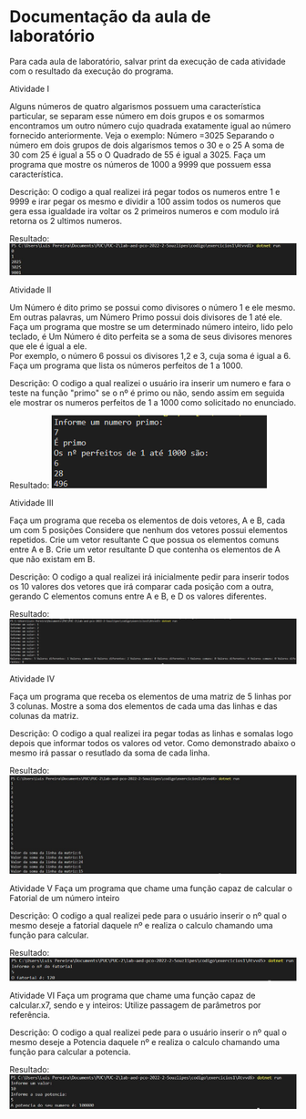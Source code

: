 # Documentação da aula de laboratório

Para cada aula de laboratório, salvar print da execução de cada atividade com o resultado da execução do programa.


Atividade I

Alguns números de quatro algarismos possuem uma característica particular, se separam esse número em dois grupos e os somarmos encontramos um outro número cujo quadrada exatamente igual ao número fornecido anteriormente. Veja o exemplo: 
Número =3025 
Separando o número em dois grupos de dois algarismos temos o 30 e o 25 
A soma de 30 com 25 é igual a 55 o O Quadrado de 55 é igual a 3025. 
Faça um programa que mostre os números de 1000 a 9999 que possuem essa característica.

Descrição: 
O codigo a qual realizei irá pegar todos os numeros entre 1 e 9999 e irar pegar os mesmo e dividir a 100 assim todos os numeros que gera essa igualdade ira voltar os 2 primeiros numeros e com modulo irá retorna os 2 ultimos numeros.

Resultado:
   ![Resultado:](img/atvdd1.jpg)


Atividade II 

Um Número é dito primo se possui como divisores o número 1 e ele mesmo. Em outras palavras, um Número Primo possui dois divisores de 1 até ele. 
Faça um programa que mostre se um determinado número inteiro, lido pelo teclado, é Um Número é dito perfeita se a soma de seus divisores menores que ele é igual a ele.  
Por exemplo, o número 6 possui os divisores 1,2 e 3, cuja soma é igual a 6. 
Faça um programa que lista os números perfeitos de 1 a 1000. 

Descrição: 
O codigo a qual realizei o usuário ira inserir um numero e fara o teste na função "primo" se o nº é primo ou não, sendo assim em seguida ele mostrar os numeros perfeitos
de 1 a 1000 como solicitado no enunciado.

Resultado: 
![Resultado:](img/atvdd2.png)


Atividade III 

Faça um programa que receba os elementos de dois vetores, A e B, cada um com 5 posições Considere que nenhum dos vetores possui elementos repetidos. 
Crie um vetor resultante C que possua os elementos comuns entre A e B. 
Crie um vetor resultante D que contenha os elementos de A que não existam em B. 

Descrição:
O codigo a qual realizei irá inicialmente pedir para inserir todos os 10 valores dos vetores que irá comparar cada posição com a outra, gerando C elementos comuns
entre A e B, e D os valores diferentes.

Resultado: 
![Resultado:](img/atvdd3.png)


Atividade IV 

Faça um programa que receba os elementos de uma matriz de 5 linhas por 3 colunas. 
Mostre a soma dos elementos de cada uma das linhas e das colunas da matriz. 

Descrição:
O codigo a qual realizei ira pegar todas as linhas e somalas logo depois que informar todos os valores od vetor.
Como demonstrado abaixo o mesmo irá passar o resutlado da soma de cada linha.

Resultado: 
![Resultado:](img/atvdd4.jpg)


Atividade V 
Faça um programa que chame uma função capaz de calcular o Fatorial de um número inteiro

Descrição:
O codigo a qual realizei pede para o usuário inserir o nº qual o mesmo deseje a fatorial daquele nº e realiza o calculo chamando uma função para calcular.

Resultado: 
![Resultado:](img/atvdd5.jpg)
  

Atividade VI
Faça um programa que chame uma função capaz de calcular.x7, sendo e y inteiros:
Utilize passagem de parâmetros por referência.

Descrição:
O codigo a qual realizei pede para o usuário inserir o nº qual o mesmo deseje a Potencia daquele nº e realiza o calculo chamando uma função para calcular a potencia.

Resultado: 
![Resultado:](img/atvdd6.jpg)
 
 
